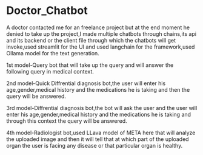 # Doctor_Chatbot

A doctor contacted me for an freelance project but at the end moment he denied to take up the project,I made multiple chatbots through chains,its api and its backend or the client file through which the chatbots will get invoke,used streamlit for the UI and used langchain for the framework,used Ollama model for the text generation.

1st model-Query bot that will take up the query and will answer the following query in medical context.

2nd model-Quick Diffrential diagnosis bot,the user will enter his age,gender,medical history and the medications he is taking and then the query will be answered.

3rd model-Diffrential diagnosis bot,the bot will ask the user and the user will enter his age,gender,medical history and the medications he is taking and through this context the query will be answered.

4th model-Radiologist bot,used LLava model of META here that will analyze the uploaded image and then it will tell that at which part of the uploaded organ the user is facing any disease or that particular organ is healthy.
